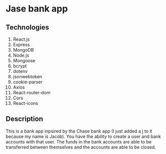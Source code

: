 # Jase bank app

## Technologies
1. React.js
2. Express
3. MongoDB
4. Node.js
5. Mongoose
6. bcrypt
7. dotenv
8. jsonwebtoken
9. cookie-parser
10. Axios
11. React-router-dom
12. Cors
13. React-icons

## Description
This is a bank app inpsired by the Chase bank app (I just added a j to it because my name is Jacob). You have the ability to create a user and bank accounts with that user.
The funds in the bank accounts are able to be transferred between themselves and the accounts are able to be closed.

